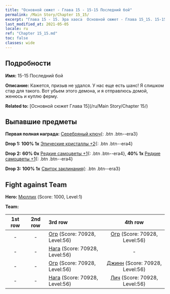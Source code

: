 ```yaml
---
title: "Основной сюжет - Глава 15 - 15-15 Последний бой"
permalink: /Main Story/Chapter 15_15/
excerpt: "Глава 15 - 15. Эра хаоса  Основной сюжет - Глава 15_15. 15-15 Последний бой"
last_modified_at: 2021-05-05
locale: ru
ref: "Chapter 15_15.md"
toc: false
classes: wide
---
```


## Подробности

 **Имя:** 15-15 Последний бой

 **Описание:** Кажется, призыв не удался. У нас еще есть шанс! Я слишком стар для такого. Вот убьем этого демона, и я отправлюсь домой, женюсь и куплю ферму.

 **Related to:** [Основной сюжет Глава 15](/ru/Main Story/Chapter 15/)

## Выпавшие предметы

 **Первая полная награда:** [Серебряный ключ](/ItemsRU/con_693/){: .btn .btn--era3}

 **Drop 1:** **100% 1x** [Эпические кристаллы +2](/ItemsRU/mat_52/){: .btn .btn--era4}

 **Drop 2:** **60% 0x** [Редкие самоцветы +1](/ItemsRU/mat_44/){: .btn .btn--era4}, **40% 1x** [Редкие самоцветы +1](/ItemsRU/mat_44/){: .btn .btn--era4}

 **Drop 3:** **100% 1x** [Свиток заклинания](/ItemsRU/con_694/){: .btn .btn--era3}


## Fight against Team
 **Hero:** [Мюллих](/ru/heroes/Mullich/) (Score: 1000, Level:1)

 **Team:**


  | 1st row | 2nd row | 3rd row | 4th row |
  |:----:|:----:|:----|:----:|
  | - | - | [Огр](/ru/units/Ogre/) (Score: 70928, Level:56)  | [Огр](/ru/units/Ogre/) (Score: 70928, Level:56)  |
  | - | - | [Нага](/ru/units/Naga/) (Score: 70928, Level:56)  | - |
  | - | - | [Огр](/ru/units/Ogre/) (Score: 70928, Level:56)  | [Джинн](/ru/units/Genie/) (Score: 70928, Level:56)  |
  | - | - | [Нага](/ru/units/Naga/) (Score: 70928, Level:56)  | [Лич](/ru/units/Lich/) (Score: 70928, Level:56)  |


